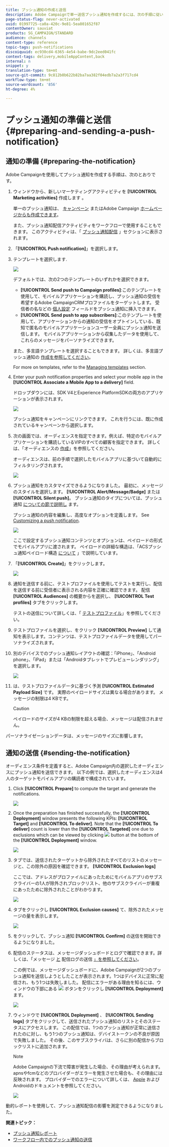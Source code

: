 ```yaml
---
title: プッシュ通知の作成と送信
description: Adobe Campaignで単一送信プッシュ通知を作成するには、次の手順に従います。
page-status-flag: never-activated
uuid: 01997725-ca0a-420c-9e81-5ea801652f87
contentOwner: sauviat
products: SG_CAMPAIGN/STANDARD
audience: channels
content-type: reference
topic-tags: push-notifications
discoiquuid: ec930cd4-6365-4e54-babe-9dc2eed041fc
context-tags: delivery,mobileAppContent,back
internal: n
snippet: y
translation-type: tm+mt
source-git-commit: 9c812b0b622b82ba7aa382f04edb7a2a3f717cd4
workflow-type: tm+mt
source-wordcount: '856'
ht-degree: 4%

---
```



# プッシュ通知の準備と送信{#preparing-and-sending-a-push-notification}

## 通知の準備 {#preparing-the-notification}

Adobe Campaignを使用してプッシュ通知を作成する手順は、次のとおりです。

1. ウィンドウから、新しいマーケティングアクティビティを **[!UICONTROL Marketing activities]** 作成します [](../../start/using/marketing-activities.md#creating-a-marketing-activity)。

   単一のプッシュ通知は、 [キャンペーン](../../start/using/marketing-activities.md#creating-a-marketing-activity) またはAdobe Campaign [ホームページからも作成できます](../../start/using/interface-description.md#home-page)。

   また、プッシュ通知配信アクティビティをワークフローで使用することもできます。 このアクティビティは、「 [プッシュ通知配信](../../automating/using/push-notification-delivery.md) 」セクションに表示されます。

1. 「**[!UICONTROL Push notification]**」を選択します。
1. テンプレートを選択します.

   ![](assets/push_notif_type.png)

   デフォルトでは、次の2つのテンプレートのいずれかを選択できます。

   * **[!UICONTROL Send push to Campaign profiles]**:このテンプレートを使用して、モバイルアプリケーションを購読し、プッシュ通知の受信を希望するAdobe CampaignCRMプロファイルをターゲットします。 受信者の名などの [個人設定](../../designing/using/personalization.md#inserting-a-personalization-field) フィールドをプッシュ通知に挿入できます。
   * **[!UICONTROL Send push to app subscribers]**:このテンプレートを使用して、アプリケーションからの通知の受信をオプトインしている、既知で匿名のモバイルアプリケーションユーザー全員にプッシュ通知を送信します。 モバイルアプリケーションから収集したデータを使用して、これらのメッセージをパーソナライズできます。

   また、多言語テンプレートを選択することもできます。 詳しくは、多言語プッシュ通知の [作成を参照してください](../../channels/using/creating-a-multilingual-push-notification.md)。

   For more on templates, refer to the [Managing templates](../../start/using/marketing-activity-templates.md) section.

1. Enter your push notification properties and select your mobile app in the **[!UICONTROL Associate a Mobile App to a delivery]** field.

   ドロップダウンには、SDK V4とExperience PlatformSDKの両方のアプリケーションが表示されます。

   ![](assets/push_notif_properties.png)

   プッシュ通知をキャンペーンにリンクできます。 これを行うには、既に作成されているキャンペーンから選択します。

1. 次の画面では、オーディエンスを指定できます。例えば、特定のモバイルアプリケーションを購読しているVIPのすべての顧客を指定できます。 詳しくは、「オーディエンスの [作成](../../audiences/using/creating-audiences.md)」を参照してください。

   オーディエンスは、前の手順で選択したモバイルアプリに基づいて自動的にフィルタリングされます。

   ![](assets/push_notif_audience.png)

1. プッシュ通知をカスタマイズできるようになりました。 最初に、メッセージのスタイルを選択します。 **[!UICONTROL Alert/Message/Badge]** または **[!UICONTROL Silent push]**。 プッシュ通知のタイプについては、プッシュ通知 [についての節で説明し](../../channels/using/about-push-notifications.md) ます。

   プッシュ通知の内容を編集し、高度なオプションを定義します。 See [Customizing a push notification](../../channels/using/customizing-a-push-notification.md).

   ![](assets/push_notif_content.png)

   ここで設定するプッシュ通知コンテンツとオプションは、ペイロードの形式でモバイルアプリに渡されます。 ペイロードの詳細な構造は、「ACSプッシュ通知ペイロード構造 [について](https://docs.adobe.com/content/help/ja-JP/campaign-standard/using/communication-channels/push-notifications/push-payload.translate.html) 」で説明しています。

1. 「**[!UICONTROL Create]**」をクリックします。

   ![](assets/push_notif_content_2.png)

1. 通知を送信する前に、テストプロファイルを使用してテストを実行し、配信を送信する前に受信者に表示される内容を正確に確認できます。 配信 **[!UICONTROL Audiences]** の概要からを選択し、 **[!UICONTROL Test profiles]** タブをクリックします。

   テストの送信について詳しくは、「 [テストプロファイル](../../sending/using/sending-proofs.md)」を参照してください。

1. テストプロファイルを選択し、をクリック **[!UICONTROL Preview]** して通知を表示します。コンテンツは、テストプロファイルデータを使用してパーソナライズされます。
1. 別のデバイスでのプッシュ通知レイアウトの確認：「iPhone」、「Android phone」、「iPad」または「Androidタブレットでプレビューレンダリング」を選択します。

   ![](assets/push_notif_preview.png)

1. は、テストプロファイルデータに基づく予測 **[!UICONTROL Estimated Payload Size]** です。 実際のペイロードサイズは異なる場合があります。 メッセージの制限は4 KBです。

   >[!CAUTION]
   >
   >ペイロードのサイズが4 KBの制限を超える場合、メッセージは配信されません。

パーソナライゼーションデータは、メッセージのサイズに影響します。

## 通知の送信 {#sending-the-notification}

オーディエンス条件を定義すると、Adobe Campaign内の選択したオーディエンスにプッシュ通知を送信できます。 以下の例では、選択したオーディエンスは4人のターゲットモバイルアプリの購読者で構成されています。

1. Click **[!UICONTROL Prepare]** to compute the target and generate the notifications.

   ![](assets/push_send_1.png)

1. Once the preparation has finished successfully, the **[!UICONTROL Deployment]** window presents the following KPIs: **[!UICONTROL Target]** and **[!UICONTROL To deliver]**. Note that the **[!UICONTROL To deliver]** count is lower than the **[!UICONTROL Targeted]** one due to exclusions which can be viewed by clicking ![](assets/lp_link_properties.png) button at the bottom of the **[!UICONTROL Deployment]** window.

   ![](assets/push_send_2.png)

1. タブでは、送信されたターゲットから除外されたすべてのリストのメッセージと、この除外の原因を確認できます。 **[!UICONTROL Exclusion logs]**

   ここでは、アドレスがプロファイルにあったためにモバイルアプリのサブスクライバーの1人が除外されブロックリスト、他のサブスクライバーが重複にあったために除外されたことがわかります。

   ![](assets/push_send_5.png)

1. タブをクリックし **[!UICONTROL Exclusion causes]** て、除外されたメッセージの量を表示します。

   ![](assets/push_send_7.png)

1. をクリックして、プッシュ通知 **[!UICONTROL Confirm]** の送信を開始できるようになりました。
1. 配信のステータスは、メッセージダッシュボードとログで確認できます。詳しくは、「メッセージ [と](../../sending/using/confirming-the-send.md) 配信ログの送信 [」を参照してください](../../sending/using/monitoring-a-delivery.md#delivery-logs)。

   この例では、メッセージダッシュボードに、Adobe Campaignが2つのプッシュ通知を送信しようとしたことが表示されます。1つはデバイスに正常に配信され、もう1つは失敗しました。 配信にエラーがある理由を知るには、ウィンドウの下部にある ![](assets/lp_link_properties.png) ボタンをクリックし **[!UICONTROL Deployment]** ます。

   ![](assets/push_send_4.png)

1. ウィンドウで **[!UICONTROL Deployment]** 、 **[!UICONTROL Sending logs]** タブをクリックして、送信されたプッシュ通知のリストとそのステータスにアクセスします。 この配信では、1つのプッシュ通知が正常に送信されたのに対し、もう1つのプッシュ通知は、デバイストークンの不良が原因で失敗しました。 その後、このサブスクライバは、さらに別の配信からブロックリストに追加されます。

   >[!NOTE]
   >
   >Adobe Campaignの下流で障害が発生した場合、その理由が考えられます。 apnsやfcmなどのプロバイダーがエラーを発生させた場合も、その理由には反映されます。 プロバイダーでのエラーについて詳しくは、 [Apple](https://developer.apple.com/library/content/documentation/NetworkingInternet/Conceptual/RemoteNotificationsPG/CommunicatingwithAPNs.html) および [](https://firebase.google.com/docs/cloud-messaging/http-server-ref) Androidのドキュメントを参照してください。

   ![](assets/push_send_6.png)

動的レポートを使用して、プッシュ通知配信の影響を測定できるようになりました。

**関連トピック：**

* [プッシュ通知レポート](../../reporting/using/push-notification-report.md)
* [ワークフロー内でのプッシュ通知の送信](../../automating/using/push-notification-delivery.md)
